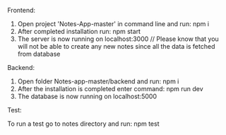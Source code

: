 Frontend:
1. Open project 'Notes-App-master' in command line and run: npm i
2. After completed installation run: npm start
3. The server is now running on localhost:3000
// Please know that you will not be able to create any new notes since all the data is fetched from database

Backend: 

1. Open folder Notes-app-master/backend and run: npm i
2. After the installation is completed enter command: npm run dev
3. The database is now running on localhost:5000


Test:

To run a test go to notes directory and run: npm test
